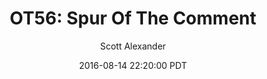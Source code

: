 ---
layout: podcast
title: "OT56: Spur Of The Comment"
author: Scott Alexander
description: https://slatestarcodex.com/2016/08/14/spur-of-the-comment/
date: 2016-08-14 22:20:00 PDT
length: 39277
duration: 10
guid: spur-of-the-comment
---
